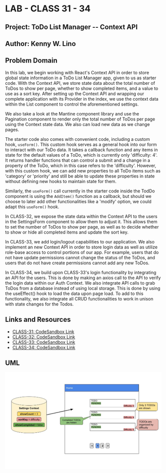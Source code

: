 # LAB - CLASS 31 - 34

## Project: ToDo List Manager -- Context API

## Author: Kenny W. Lino

## Problem Domain

In this lab, we begin working with React's Context API in order to store global state information in a ToDo List Manager app, given to us as starter code. With the Context API, we store state data about the total number of ToDos to show per page, whether to show completed items, and a value to use as a sort key. After setting up the Context API and wrapping our complete application with its Provider in the index, we use the context data within the List component to control the aforementioned settings.

We also take a look at the Mantine component library and use the Pagination component to render only the total number of ToDos per page using the Context state data. We also can load new data as we change pages.

The starter code also comes with convenient code, including a custom hook, `useForm()`. This custom hook serves as a general hook into our form to interact with our ToDo data. It takes a callback function and any items in state for the default values of a ToDo, which is currently only 'difficulty: 4'. It returns handler functions that can control a submit and a change in a property of the ToDo, which in this case refers to the 'difficulty'. However, with this custom hook, we can add new properties to all ToDo items such as 'category' or 'priority' and still be able to update these properties in state without defining new hooks to maintain state for them. 

Similarly, the `useForm()` call currently in the starter code inside the TodDo component is using the `AddItem()` function as a callback, but should we choose to later add other functionalities like a 'modify' option, we could adapt this `useForm()` hook.

In CLASS-32, we expose the state data within the Context API to the users in the SettingsForm component to allow them to adjust it. This allows them to set the number of ToDos to show per page, as well as to decide whether to show or hide all completed items and update the sort key.

In CLASS-33, we add login/logout capabilities to our application. We also implement an new Context API in order to store login data as well as utilize role-base access to control portions of our app. For example, users that do not have update permissions cannot change the status of the ToDos, and users that do not have create permissions cannot add any new ToDos.

In CLASS-34, we build upon CLASS-33's login functionality by integrating an API for the users. This is done by making an axios call to the API to verify the login data within our Auth Context. We also integrate API calls to grab ToDos from a database instead of using local storage. This is done by using the useEffect() hook to load the data upon page load. To add to this functionality, we also integrate all CRUD functionalities to work in unison with state changes for the Todos.

## Links and Resources

* [CLASS-31: CodeSandbox Link](https://fekf9z-3000.preview.csb.app/)
* [CLASS-32: CodeSandbox Link](https://ztgg98-3000.preview.csb.app/)
* [CLASS-33: CodeSandbox Link](https://8duib8-3000.preview.csb.app/)
* [CLASS-34: CodeSandbox Link](https://y0ur8y-3000.preview.csb.app/)

## UML

![CLASS-31 UML](./assets/CLASS-31_%20Context%20API.jpeg)